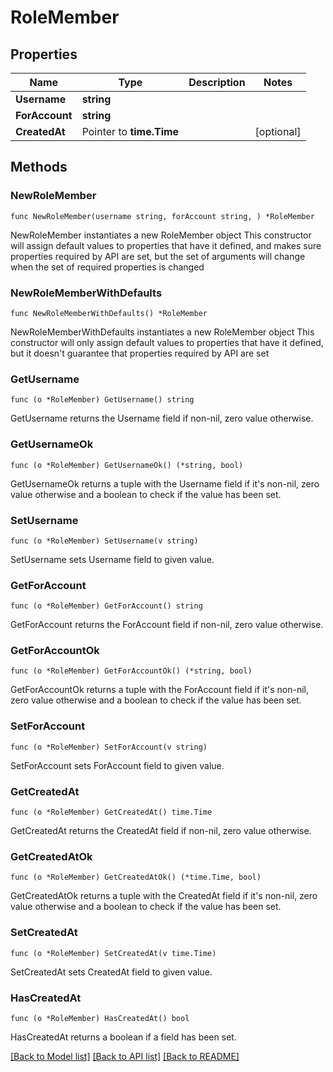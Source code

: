 # RoleMember

## Properties

Name | Type | Description | Notes
------------ | ------------- | ------------- | -------------
**Username** | **string** |  | 
**ForAccount** | **string** |  | 
**CreatedAt** | Pointer to **time.Time** |  | [optional] 

## Methods

### NewRoleMember

`func NewRoleMember(username string, forAccount string, ) *RoleMember`

NewRoleMember instantiates a new RoleMember object
This constructor will assign default values to properties that have it defined,
and makes sure properties required by API are set, but the set of arguments
will change when the set of required properties is changed

### NewRoleMemberWithDefaults

`func NewRoleMemberWithDefaults() *RoleMember`

NewRoleMemberWithDefaults instantiates a new RoleMember object
This constructor will only assign default values to properties that have it defined,
but it doesn't guarantee that properties required by API are set

### GetUsername

`func (o *RoleMember) GetUsername() string`

GetUsername returns the Username field if non-nil, zero value otherwise.

### GetUsernameOk

`func (o *RoleMember) GetUsernameOk() (*string, bool)`

GetUsernameOk returns a tuple with the Username field if it's non-nil, zero value otherwise
and a boolean to check if the value has been set.

### SetUsername

`func (o *RoleMember) SetUsername(v string)`

SetUsername sets Username field to given value.


### GetForAccount

`func (o *RoleMember) GetForAccount() string`

GetForAccount returns the ForAccount field if non-nil, zero value otherwise.

### GetForAccountOk

`func (o *RoleMember) GetForAccountOk() (*string, bool)`

GetForAccountOk returns a tuple with the ForAccount field if it's non-nil, zero value otherwise
and a boolean to check if the value has been set.

### SetForAccount

`func (o *RoleMember) SetForAccount(v string)`

SetForAccount sets ForAccount field to given value.


### GetCreatedAt

`func (o *RoleMember) GetCreatedAt() time.Time`

GetCreatedAt returns the CreatedAt field if non-nil, zero value otherwise.

### GetCreatedAtOk

`func (o *RoleMember) GetCreatedAtOk() (*time.Time, bool)`

GetCreatedAtOk returns a tuple with the CreatedAt field if it's non-nil, zero value otherwise
and a boolean to check if the value has been set.

### SetCreatedAt

`func (o *RoleMember) SetCreatedAt(v time.Time)`

SetCreatedAt sets CreatedAt field to given value.

### HasCreatedAt

`func (o *RoleMember) HasCreatedAt() bool`

HasCreatedAt returns a boolean if a field has been set.


[[Back to Model list]](../README.md#documentation-for-models) [[Back to API list]](../README.md#documentation-for-api-endpoints) [[Back to README]](../README.md)


